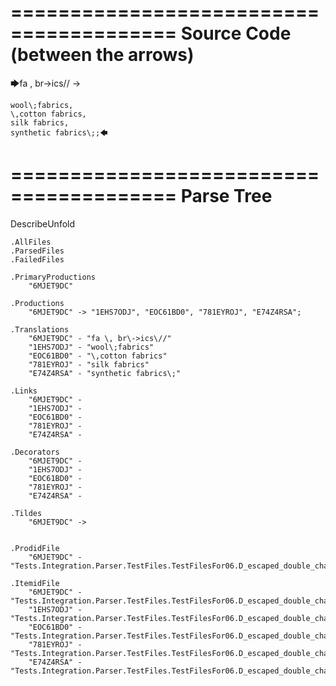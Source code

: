 ========================================
Source Code (between the arrows)
========================================

🡆fa \, br\->ics\// ->

    wool\;fabrics,
    \,cotton fabrics,
    silk fabrics,
    synthetic fabrics\;;🡄

========================================
Parse Tree
========================================
DescribeUnfold

    .AllFiles
    .ParsedFiles
    .FailedFiles

    .PrimaryProductions
        "6MJET9DC" 

    .Productions
        "6MJET9DC" -> "1EHS7ODJ", "EOC61BD0", "781EYROJ", "E74Z4RSA";

    .Translations
        "6MJET9DC" - "fa \, br\->ics\//"
        "1EHS7ODJ" - "wool\;fabrics"
        "EOC61BD0" - "\,cotton fabrics"
        "781EYROJ" - "silk fabrics"
        "E74Z4RSA" - "synthetic fabrics\;"

    .Links
        "6MJET9DC" - 
        "1EHS7ODJ" - 
        "EOC61BD0" - 
        "781EYROJ" - 
        "E74Z4RSA" - 

    .Decorators
        "6MJET9DC" - 
        "1EHS7ODJ" - 
        "EOC61BD0" - 
        "781EYROJ" - 
        "E74Z4RSA" - 

    .Tildes
        "6MJET9DC" -> 


    .ProdidFile
        "6MJET9DC" - "Tests.Integration.Parser.TestFiles.TestFilesFor06.D_escaped_double_characters2.ds"

    .ItemidFile
        "6MJET9DC" - "Tests.Integration.Parser.TestFiles.TestFilesFor06.D_escaped_double_characters2.ds"
        "1EHS7ODJ" - "Tests.Integration.Parser.TestFiles.TestFilesFor06.D_escaped_double_characters2.ds"
        "EOC61BD0" - "Tests.Integration.Parser.TestFiles.TestFilesFor06.D_escaped_double_characters2.ds"
        "781EYROJ" - "Tests.Integration.Parser.TestFiles.TestFilesFor06.D_escaped_double_characters2.ds"
        "E74Z4RSA" - "Tests.Integration.Parser.TestFiles.TestFilesFor06.D_escaped_double_characters2.ds"

